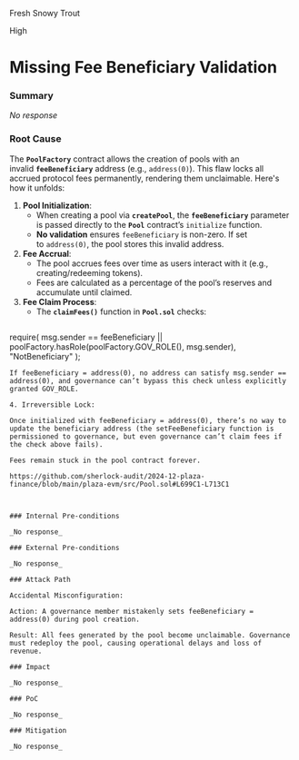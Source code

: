 Fresh Snowy Trout

High

# Missing Fee Beneficiary Validation

### Summary

_No response_

### Root Cause

The **`PoolFactory`** contract allows the creation of pools with an invalid **`feeBeneficiary`** address (e.g., `address(0)`). This flaw locks all accrued protocol fees permanently, rendering them unclaimable. Here's how it unfolds:

1. **Pool Initialization**:
    - When creating a pool via **`createPool`**, the **`feeBeneficiary`** parameter is passed directly to the **`Pool`** contract’s `initialize` function.
    - **No validation** ensures `feeBeneficiary` is non-zero. If set to `address(0)`, the pool stores this invalid address.
2. **Fee Accrual**:
    - The pool accrues fees over time as users interact with it (e.g., creating/redeeming tokens).
    - Fees are calculated as a percentage of the pool’s reserves and accumulate until claimed.
3. **Fee Claim Process**:
    - The **`claimFees()`** function in **`Pool.sol`** checks:
    ```solidity
require(
  msg.sender == feeBeneficiary || poolFactory.hasRole(poolFactory.GOV_ROLE(), msg.sender),
  "NotBeneficiary"
);
```
If feeBeneficiary = address(0), no address can satisfy msg.sender == address(0), and governance can’t bypass this check unless explicitly granted GOV_ROLE.

4. Irreversible Lock:

Once initialized with feeBeneficiary = address(0), there’s no way to update the beneficiary address (the setFeeBeneficiary function is permissioned to governance, but even governance can’t claim fees if the check above fails).

Fees remain stuck in the pool contract forever.

https://github.com/sherlock-audit/2024-12-plaza-finance/blob/main/plaza-evm/src/Pool.sol#L699C1-L713C1



### Internal Pre-conditions

_No response_

### External Pre-conditions

_No response_

### Attack Path

Accidental Misconfiguration:

Action: A governance member mistakenly sets feeBeneficiary = address(0) during pool creation.

Result: All fees generated by the pool become unclaimable. Governance must redeploy the pool, causing operational delays and loss of revenue.

### Impact

_No response_

### PoC

_No response_

### Mitigation

_No response_